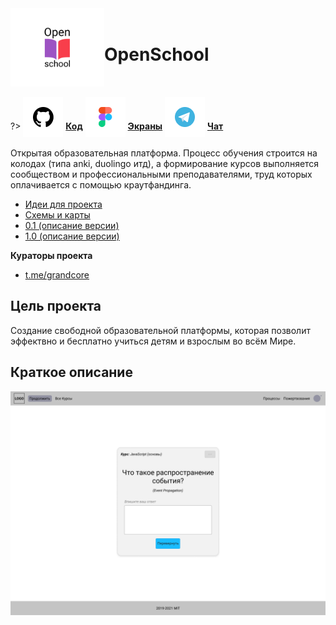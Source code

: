 <div style="display:flex; flex-direction: row;align-items: center;">
<div> <img width="150"  height="auto" src="../../_media/logo-openschool.png" alt="OpenSchool"></div>
<div>
<h1>OpenSchool</h1>
</div>
</div>

?> <span style="vertical-align: -12px">![github](../../_media/icon-github.png ":size=32")</span> [**Код**](https://github.com/grandcore/openschool")
<span style="vertical-align: -12px">![figma](../../_media/icon-figma.png ":size=32")</span> [**Экраны**](https://www.figma.com/file/NlikNEJQHliYlxI3MHhiSW/Share?node-id=9473%3A4)
<span style="vertical-align: -12px">![telegram](../../_media/icon-telegram.png ":size=32")</span> [**Чат**](https://t.me/joinchat/WOqWW6843XYND-Zb)

Открытая образовательная платформа. Процесс обучения строится на колодах (типа anki, duolingo итд), а формирование курсов выполняется сообществом и профессиональными преподавателями, труд которых оплачивается с помощью краутфандинга.

- [Идеи для проекта](ru/2.3-openschool/openschool-ideas.md)
- [Схемы и карты](ru/2.3-openschool/openschool-map.drawio ":ignore")
- [0.1 (описание версии)](ru/2.3-openschool/openschool-v0.1.md)
- [1.0 (описание версии)](ru/2.3-openschool/openschool-v1.0.md)

**Кураторы проекта**

- [t.me/grandcore](https://t.me/grandcore)

## Цель проекта

Создание свободной образовательной платформы, которая позволит эффектвно и бесплатно учиться детям и взрослым во всём Мире.

## Краткое описание

![Пример карточки](../../_media/2.3-openschool-1.png)
